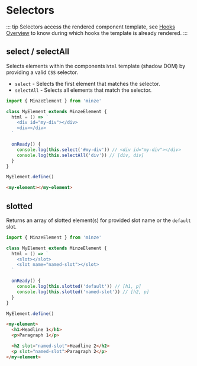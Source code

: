 # Selectors

::: tip
Selectors access the rendered component template, see [Hooks Overview](/guide/components/hooks#overview) to know during which hooks the template is already rendered.
:::

## select / selectAll

Selects elements within the components `html` template (shadow DOM) by providing a valid `CSS` selector.

- `select` - Selects the first element that matches the selector.
- `selectAll` - Selects all elements that match the selector.

```js
import { MinzeElement } from 'minze'

class MyElement extends MinzeElement {
  html = () => `
    <div id="my-div"></div>
    <div></div>
  `

  onReady() {
    console.log(this.select('#my-div')) // <div id="my-div"></div>
    console.log(this.selectAll('div')) // [div, div]
  }
}

MyElement.define()
```

```html
<my-element></my-element>
```

## slotted

Returns an array of slotted element(s) for provided slot name or the `default` slot.

```js
import { MinzeElement } from 'minze'

class MyElement extends MinzeElement {
  html = () => `
    <slot></slot>
    <slot name="named-slot"></slot>
  `

  onReady() {
    console.log(this.slotted('default')) // [h1, p]
    console.log(this.slotted('named-slot')) // [h2, p]
  }
}

MyElement.define()
```

```html
<my-element>
  <h1>Headline 1</h1>
  <p>Paragraph 1</p>

  <h2 slot="named-slot">Headline 2</h2>
  <p slot="named-slot">Paragraph 2</p>
</my-element>
```
